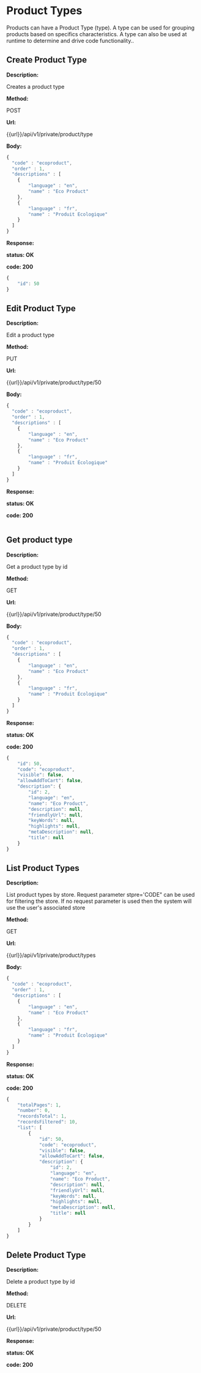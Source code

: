 # Product Types

Products can have a Product Type (type). A type can be used for grouping products based on specifics characteristics. A type can also be used at runtime to determine and drive code functionality..



## Create Product Type

**Description:**

Creates a product type

**Method:**

POST

**Url:**

{{url}}/api/v1/private/product/type


**Body:**

```js
{
  "code" : "ecoproduct",
  "order" : 1,
  "descriptions" : [ 
    {
        "language" : "en",
        "name" : "Eco Product"
    },
    {
        "language" : "fr",
        "name" : "Produit Ecologique"
    }  
  ]
}
```


**Response:**

**status: OK**

**code: 200**

```js
{
    "id": 50
}
```



## Edit Product Type

**Description:**

Edit a product type

**Method:**

PUT

**Url:**

{{url}}/api/v1/private/product/type/50


**Body:**

```js
{
  "code" : "ecoproduct",
  "order" : 1,
  "descriptions" : [ 
    {
        "language" : "en",
        "name" : "Eco Product"
    },
    {
        "language" : "fr",
        "name" : "Produit Écologique"
    }  
  ]
}
```


**Response:**

**status: OK**

**code: 200**

```js

```



## Get product type

**Description:**

Get a product type by id

**Method:**

GET

**Url:**

{{url}}/api/v1/private/product/type/50


**Body:**

```js
{
  "code" : "ecoproduct",
  "order" : 1,
  "descriptions" : [ 
    {
        "language" : "en",
        "name" : "Eco Product"
    },
    {
        "language" : "fr",
        "name" : "Produit Écologique"
    }  
  ]
}
```


**Response:**

**status: OK**

**code: 200**

```js
{
    "id": 50,
    "code": "ecoproduct",
    "visible": false,
    "allowAddToCart": false,
    "description": {
        "id": 2,
        "language": "en",
        "name": "Eco Product",
        "description": null,
        "friendlyUrl": null,
        "keyWords": null,
        "highlights": null,
        "metaDescription": null,
        "title": null
    }
}
```



## List Product Types

**Description:**

List product types by store. Request parameter stpre&#x3D;&#39;CODE&quot; can be used for filtering the store. If no request parameter is used then the system will use the user&#39;s associated store

**Method:**

GET

**Url:**

{{url}}/api/v1/private/product/types


**Body:**

```js
{
  "code" : "ecoproduct",
  "order" : 1,
  "descriptions" : [ 
    {
        "language" : "en",
        "name" : "Eco Product"
    },
    {
        "language" : "fr",
        "name" : "Produit Écologique"
    }  
  ]
}
```


**Response:**

**status: OK**

**code: 200**

```js
{
    "totalPages": 1,
    "number": 0,
    "recordsTotal": 1,
    "recordsFiltered": 10,
    "list": [
        {
            "id": 50,
            "code": "ecoproduct",
            "visible": false,
            "allowAddToCart": false,
            "description": {
                "id": 2,
                "language": "en",
                "name": "Eco Product",
                "description": null,
                "friendlyUrl": null,
                "keyWords": null,
                "highlights": null,
                "metaDescription": null,
                "title": null
            }
        }
    ]
}
```



## Delete Product Type

**Description:**

Delete a product type by id

**Method:**

DELETE

**Url:**

{{url}}/api/v1/private/product/type/50



**Response:**

**status: OK**

**code: 200**

```js

```



